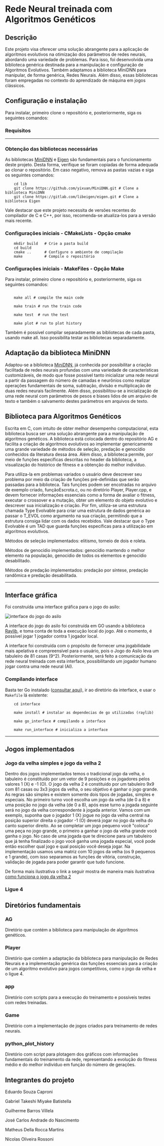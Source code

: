 # Rede Neural treinada com Algoritmos Genéticos

## Descrição

Este projeto visa oferecer uma solução abrangente para a aplicação de algoritmos evolutivos na otimização dos parâmetros de redes neurais, abordando uma variedade de problemas. Para isso, foi desenvolvida uma biblioteca genérica destinada para a manipulação e configuração de Algoritmos Evolutivos. Também adaptamos a biblioteca MiniDNN para manipular, de forma genérica, Redes Neurais. Além disso, essas bibliotecas foram empregadas no contexto do aprendizado de máquina em jogos clássicos.

## Configuração e instalação

Para instalar, primeiro clone o repositório e, posteriormente, siga os seguintes comandos:

### Requisitos

---

### Obtenção das bibliotecas necessárias

As bibliotecas [MiniDNN](https://github.com/yixuan/MiniDNN) e [Eigen](https://eigen.tuxfamily.org/index.php?title=Main_Page) são fundamentais para o funcionamento deste projeto. Desta forma, verifique se foram copiadas de forma adequada ao clonar o repositório. Em caso negativo, remova as pastas vazias e siga os seguintes comandos:

```shell
    cd lib
    git clone https://github.com/yixuan/MiniDNN.git # Clone a biblioteca MiniDNN
    git clone https://gitlab.com/libeigen/eigen.git # Clone a biblioteca Eigen
```

Vale destacar que este projeto necessita de versões recentes do compilador de C e C++, por isso, recomenda-se atualiza-los para a versão mais recente.


### Configurações iniciais - CMakeLists - Opção cmake


```shell
    mkdir build   # Crie a pasta build
    cd build      
    cmake ..      # Configure o ambiente de compilação
    make          # Compile o repositório
```

### Configurações iniciais - MakeFiles - Opção Make

Para instalar, primeiro clone o repositório e, posteriormente, siga os seguintes comandos:

```shell

    make all # compile the main code

    make train # run the train code

    make test  # run the test

    make plot # run to plot history
```
Também é possível compilar separadamente as bibliotecas de cada pasta, usando make all. Isso possibilita testar as bibliotecas separadamente.

## Adaptação da biblioteca MiniDNN

Adaptou-se a biblioteca [MiniDNN](https://github.com/yixuan/MiniDNN), já conhecida por possibilitar a criação facilitada de redes neurais profundas com uma variedade de características customizáveis, de modo que fosse possível tanto inicializar uma rede neural a partir da passagem do número de camadas e neurônios como realizar operações fundamentais de soma, subtração, divisão e multiplicação de duas redes neurais facilmente. Além disso, possibilitou-se a inicialização de uma rede neural com parâmetros de pesos e biases lidos de um arquivo de texto e também o salvamento destes parâmetros em arquivos de texto.

## Biblioteca para Algoritmos Genéticos

Escrita em C, com intuíto de obter melhor desempenho computacional, esta biblioteca busca ser uma solução abrangente para a manipulação de algoritmos genéticos. A biblioteca está colocada dentro do repositório AG e facilita a criação de algoritmos evolutivos ao implementar genericamente uma grande variedade de métodos de seleção, predação e genocídio conhecidos da literatura dessa área. Além disso, a biblioteca permite, por meio de funções específicas descritas no header da biblioteca, a visualização do histórico de fitness e a obtenção do melhor indivíduo.

Para utiliza-la em problemas variados o usuário deve descrever seu problema por meio da criação de funções pré-definidas que serão passadas para a biblioteca. Tais funções podem ser encotradas no arquivo de exemplo criado, funçãoEscrota.c, ou no diretório Player, Player.cpp, e devem fornecer informações essenciais como a forma de avaliar o fitness, executar o crossover e a mutação, obter um elemento do objeto evolutivo e descrever sua inicialização e criação. Por fim, utiliza-se uma estrutura chamada Type Evolvable para criar uma estrutura de dados genérica ao passar o T_EVOL como argumento na sua criação, permitindo que a estrutura consiga lidar com os dados recebidos. Vale destacar que o Type Evolvable é um TAD que guarda funções específicas para a utilização em algoritmos evolutivos.

Métodos de seleção implementados: elitismo, torneio de dois e roleta.

Métodos de genocídio implementados: genocídio mantendo o melhor elemento na população, genocídio de todos os elementos e genocídio desabilitado.

Métodos de predação implementados: predação por síntese, predação randômica e predação desabilitada.

---

## Interface gráfica

Foi construída uma interface gráfica para o jogo do asilo:

![interface do jogo do asilo](/docs/interface.png "Interface do jogo do asilo durante um jogo")

A interface do jogo do asilo foi construída em GO usando a biblioteca [Raylib](https://github.com/gen2brain/raylib-go), e toma conta de toda a execução local do jogo. Até o momento, é possível jogar 1 jogador contra 1 jogador local.

A interface foi construída com o propósito de fornecer uma jogabilidade mais apelativa e compreensível para o usuário, pois o Jogo do Asilo leva um tabuleiro de 81 casas (9^2). Posteriormente, será feito a comunicação da rede neural treinada com esta interface, possibilitando um jogador humano jogar contra uma rede neural (AI).

### Compilando interface

Basta ter Go instalado ([consultar aqui](https://go.dev/doc/install)), ir ao diretório da interface, e usar o `Makefile` lá existente:

```shell
    cd interface

    make install # instalar as dependecias de go utilizadas (raylib)

    make go_interface # compilando a interface

    make run_interface # inicializa a interface
```

---

## Jogos implementados

### Jogo da velha simples e jogo da velha 2

Dentro dos jogos implementados temos o tradicional jogo da velha, o tabuleiro é constituido por um vetor de 9 posições e os jogadores pelos valores 1 (X) e -1 (O). O jogo da velha 2 é constituido por um tabuleiro 9x9 com 81 casas ou 3x3 jogos da velha, o seu objetivo é ganhar o jogo grande. As regras são simples e existem somente dois tipos de jogadas, simples e especiais. No primeiro turno você escolha um jogo da velha (de 0 a 8) e uma posição no jogo da velha (de 0 a 8), após esse turno a jogada seguinte será no jogo da velha correspondente à jogada anterior. Vamos com um exemplo, suponha que o jogador 1 (X) jogue no jogo da velha central na posição superior direita o jogador -1 (O) deverá jogar no jogo da velha do canto superior direito. Ao se completar um jogo pequeno você "coloca" uma peça no jogo grande, o primeiro a ganhar o jogo da velha grande você ganha o jogo. No caso de uma jogada que te direcione para um tabuleiro que já tenha finalizado o jogo você ganha uma jogada especial, você pode então escolher qual jogo e qual posição você deseja jogar. Na implementação usamos uma matriz com 10 jogos da velha (os 9 pequenos e 1 grande), com isso separamos as funções de vitória, construção, validação de jogada para poder garantir que tudo funcione.

De forma mais ilustrativa o link a seguir mostra de maneira mais ilustrativa [como funciona o jogo da velha 2](https://www.tiktok.com/@clebitoyt/video/7280661786972491013?lang=en)

### Ligue 4

## Diretórios fundamentais

### AG

Diretório que contém a biblioteca para manipulação de algoritmos genéticos.

### Player

Diretório que contém a adaptação da biblioteca para manipulação de Redes Neurais e a implementação genérica das funções essenciais para a criação de um algoritmo evolutivo para jogos competitivos, como o jogo da velha e o ligue 4.

### app

Diretório com scripts para a execução do treinamento e possíveis testes com redes treinadas.

### Game

Diretório com a implementação de jogos criados para treinamento de redes neurais.

### python_plot_history

Diretório com script para plotagem dos gráficos com informações fundamentais do treinamento da rede, representando a evolução do fitness médio e do melhor indivíduo em função do número de gerações.

## Integrantes do projeto

Eduardo Souza Caproni

Gabriel Takeshi Miyake Batistella

Guilherme Barros Villela

José Carlos Andrade do Nascimento

Matheus Della Rocca Martins

Nicolas Oliveira Rossoni
